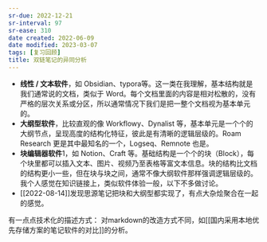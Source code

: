 ```yaml
---
sr-due: 2022-12-21
sr-interval: 97
sr-ease: 310
date created: 2022-06-09
date modified: 2023-03-07
tags: [复习回顾]
title: 双链笔记的异同分析
---
```

- **线性 / 文本软件**，如 Obsidian、typora等。这一类在我理解，基本结构就是我们通常说的文档，类似于 Word。每个文档里面的内容是相对松散的，没有严格的层次关系或分区，所以通常情况下我们是把一整个文档视为基本单元的。
- **大纲型软件**，比较直观的像 Workflowy、Dynalist 等，基本单元是一个个的大纲节点，呈现高度的结构化特征，彼此是有清晰的逻辑层级的。Roam Research 更是其中最知名的一个，Logseq、Remnote 也是。
- **块编辑器软件**1，如 Notion、Craft 等。基础结构是一个个的块（Block），每个块里都可以插入文本、图片、视频乃至表格等富文本信息。块的结构比文档的结构更小一些，但在块与块之间，通常不像大纲软件那样强调逻辑层级的。我个人感觉在知识链接上，类似软件体验一般，以下不多做讨论。
- [[2022-08-14]]发现思源笔记把块和大纲型都实现了，有点大杂烩聚合在一起的感觉。

有一点点技术化的描述方式：
对markdown的改造方式不同，如[[国内采用本地优先存储方案的笔记软件的对比]]的分析。
